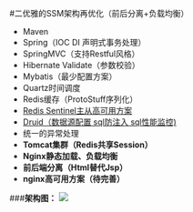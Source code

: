 #二优雅的SSM架构再优化（前后分离+负载均衡）  
- Maven
- Spring（IOC DI 声明式事务处理）
- SpringMVC（支持Restful风格）
- Hibernate Validate（参数校验）
- Mybatis（最少配置方案）
- Quartz时间调度
- Redis缓存（ProtoStuff序列化）
- [Redis Sentinel主从高可用方案](http://wosyingjun.iteye.com/blog/2289593)
- [Druid（数据源配置 sql防注入 sql性能监控)](http://wosyingjun.iteye.com/blog/2306139)
- 统一的异常处理
- **Tomcat集群（Redis共享Session）**
- **Nginx静态加载、负载均衡**
- **前后端分离（Html替代Jsp）**
- **nginx高可用方案（待完善）**  

###**架构图：**
![](http://i.imgur.com/EXGSQ0m.png)